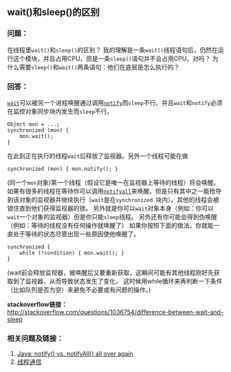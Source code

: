 ## wait()和sleep()的区别

### 问题：
在线程里`wait()`和`sleep()`的区别？
我的理解是一条`wait()`线程语句后，仍然在运行这个模块，并且占用CPU，但是一条`sleep()`语句并不会占用CPU，对吗？
为什么需要`sleep()`和`wait()`两条语句：他们在底层是怎么执行的？

### 回答：
[`wait`](http://docs.oracle.com/javase/6/docs/api/java/lang/Object.html#wait%28%29)可以被另一个进程唤醒通过调用[`notify`](http://docs.oracle.com/javase/6/docs/api/java/lang/Object.html#notify%28%29)而`sleep`不行。并且`wait`和`notify`必须在监控对象同步块内发生而`sleep`不行。
```
Object mon = ...;
synchronized (mon) {
    mon.wait();
} 
```
在此刻正在执行的线程`wait`后释放了监视器。另外一个线程可能在做
```
synchronized (mon) { mon.notify(); }
```
(同一个`mon`对象)第一个线程（假设它是唯一在监视器上等待的线程）将会唤醒。
如果有很多的线程在等待你可以调用[`notifyall`](http://docs.oracle.com/javase/6/docs/api/java/lang/Object.html#notifyAll%28%29)来唤醒。但是只有其中之一能抢夺到该对象的监视器并继续执行（`wait`是在`synchronized `块内）。其他的线程会被锁住直到他们获得监视器的锁。
另外就是你可以`wait`对象本身（例如：你可以`wait`一个对象的监视器）但是你只能`sleep`线程。
另外还有你可能会得到伪唤醒（例如：等待的线程没有任何操作就唤醒了）
如果你按照下面的做法，你就能一直处于等待的状态尽管出现一些原因使他唤醒了。
```
synchronized {
    while (!condition) { mon.wait(); }
}
```
(wait前会释放监视器，被唤醒后又要重新获取，这瞬间可能有其他线程刚好先获取到了监视器，从而导致状态发生了变化， 这时候用while循环来再判断一下条件（比如队列是否为空）来避免不必要或有问题的操作。)

**stackoverflow链接：**
http://stackoverflow.com/questions/1036754/difference-between-wait-and-sleep

### 相关问题及链接：

1. [Java: notify() vs. notifyAll() all over again](http://stackoverflow.com/questions/37026/java-notify-vs-notifyall-all-over-again)
2. [线程通信](http://ifeve.com/thread-signaling/)
